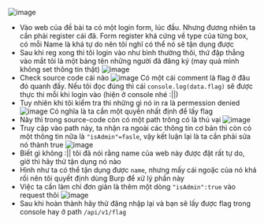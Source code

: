 ![image](https://github.com/Myozz/CTF_WriteUp/assets/94811005/8cedf0d6-73ad-4824-98a4-7c16497a9ab8)
- Vào web của đề bài ta có một login form, lúc đầu. Nhưng đương nhiên ta cần phải register cái đã. Form register khá cứng về type của từng box, có mỗi Name là khá tự do nên tôi nghĩ có thể nó sẽ tận dụng được
- Sau khi reg xong thì tôi login vào như bình thường thôi, thứ đập thẳng vào mắt tôi là một bảng tên những người đã đăng ký (may quả mình không set thông tin thật) ![image](https://github.com/Myozz/CTF_WriteUp/assets/94811005/e4884cd9-cedb-47f0-b3b0-2c8683012a07)
- Check source code cái nào ![image](https://github.com/Myozz/CTF_WriteUp/assets/94811005/4df111e9-6980-404a-9800-39d69b7ab639) Có một cái comment là flag ở đâu đó quanh đấy. Nếu tôi đọc đúng thì cái ```console.log(data.flag)``` sẽ được thực thi mỗi khi login vào (hiện ở console nhé :||)
- Tuy nhiên khi tôi kiểm tra thì những gì nó in ra là permession denied ![image](https://github.com/Myozz/CTF_WriteUp/assets/94811005/abe420d2-80ce-4c2c-9e5b-1eb0676989db) Có nghĩa là ta cần một quyền nhất định để lấy flag
- Nãy thì trong source-code còn có một path trông có là thú vại ![image](https://github.com/Myozz/CTF_WriteUp/assets/94811005/ddfff80e-aaa1-49a9-a304-eb035ab710c5)
- Truy cập vào path này, ta nhận ra ngoài các thông tin cơ bản thì còn có một thông tin nữa là ```"isAdmin"=fasle```, vậy kết luận lại là ta cần phải sửa nó thành true ![image](https://github.com/Myozz/CTF_WriteUp/assets/94811005/6ee9b897-f3fe-4310-9ae6-de5d58cfd7f9)
- Biết gì không :|| tôi đã nói rằng name của web này được đặt rất tự do, giờ thì hãy thử tận dụng nó nào
- Hình như ta có thể tận dụng được ```name```, nhưng mấy cái ngoặc của nó khá rối nên tôi quyết định dùng Burp để xử lý phần này
- Việc ta cần làm chỉ đơn giản là thêm một dòng ```"isAdmin":true``` vào request thôi ![image](https://github.com/Myozz/CTF_WriteUp/assets/94811005/40fae53f-e3de-43a4-8722-3e5c4a12dd5e)
- Sau khi hoàn thành hãy thử đăng nhập lại và bạn sẽ lấy được flag trong console hay ở path ```/api/v1/flag```
